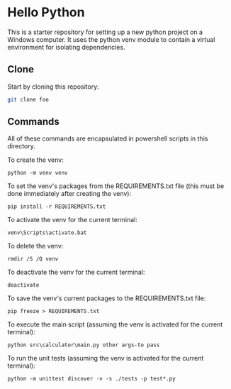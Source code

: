 # Hello Python

This is a starter repository for setting up a new python project on a Windows computer. It uses the python venv module to contain a virtual environment for isolating dependencies.

## Clone

Start by cloning this repository:

```bash
git clone foo
```

## Commands

All of these commands are encapsulated in powershell scripts in this directory.

To create the venv:

```batch
python -m venv venv
```

To set the venv's packages from the REQUIREMENTS.txt file (this must be done immediately after creating the venv):

```batch
pip install -r REQUIREMENTS.txt
```

To activate the venv for the current terminal:

```batch
venv\Scripts\activate.bat
```

To delete the venv:

```batch
rmdir /S /Q venv
```

To deactivate the venv for the current terminal:

```batch
deactivate
```

To save the venv's current packages to the REQUIREMENTS.txt file:

```batch
pip freeze > REQUIREMENTS.txt
```

To execute the main script (assuming the venv is activated for the current terminal):

```batch
python src\calculator\main.py other args-to pass
```

To run the unit tests (assuming the venv is activated for the current terminal):

```batch
python -m unittest discover -v -s ./tests -p test*.py
```
